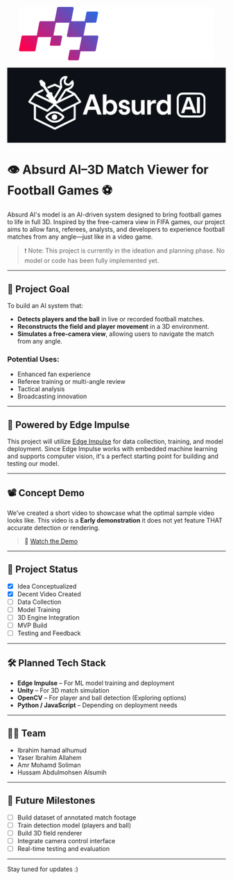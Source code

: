 <p align="center">
  <img src="https://github.com/Yaser-Allahim/Absurd-Ai-Football-Model/blob/main/AiLeague.png" />
</p>
<p align="center">
  <img src="https://github.com/Yaser-Allahim/Absurd-Ai-Football-Model/blob/main/Absurd-Invert.png" />
</p>

# 👁️ Absurd AI–3D Match Viewer for Football Games ⚽

Absurd AI's model is an AI-driven system designed to bring football games to life in full 3D. Inspired by the free-camera view in FIFA games, our project aims to allow fans, referees, analysts, and developers to experience football matches from any angle—just like in a video game.

> ❗ Note: This project is currently in the ideation and planning phase. No model or code has been fully implemented yet.

---

## 🎯 Project Goal

To build an AI system that:
- **Detects players and the ball** in live or recorded football matches.
- **Reconstructs the field and player movement** in a 3D environment.
- **Simulates a free-camera view**, allowing users to navigate the match from any angle.

### Potential Uses:
- Enhanced fan experience
- Referee training or multi-angle review
- Tactical analysis
- Broadcasting innovation

---

## 🧠 Powered by Edge Impulse

This project will utilize [Edge Impulse](https://www.edgeimpulse.com/) for data collection, training, and model deployment. Since Edge Impulse works with embedded machine learning and supports computer vision, it's a perfect starting point for building and testing our model.

---

## 📽️ Concept Demo

We’ve created a short video to showcase what the optimal sample video looks like. This video is a **Early demonstration** it does not yet feature THAT accurate detection or rendering.

> 🎥 [Watch the Demo](./0409.mp4)

---

## 🚧 Project Status

- [x] Idea Conceptualized
- [x] Decent Video Created
- [ ] Data Collection
- [ ] Model Training
- [ ] 3D Engine Integration
- [ ] MVP Build
- [ ] Testing and Feedback

---

## 🛠️ Planned Tech Stack

- **Edge Impulse** – For ML model training and deployment
- **Unity** – For 3D match simulation
- **OpenCV** – For player and ball detection (Exploring options)
- **Python / JavaScript** – Depending on deployment needs

---

## 🧑‍💻 Team

- Ibrahim hamad alhumud
- Yaser Ibrahim Allahem
- Amr Mohamd Soliman
- Hussam Abdulmohsen Alsumih

---

## 📌 Future Milestones

- [ ] Build dataset of annotated match footage
- [ ] Train detection model (players and ball)
- [ ] Build 3D field renderer
- [ ] Integrate camera control interface
- [ ] Real-time testing and evaluation

---

Stay tuned for updates :)
